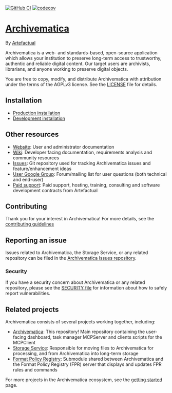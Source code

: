 [![GitHub CI](https://github.com/artefactual/archivematica/actions/workflows/test.yml/badge.svg)](https://github.com/artefactual/archivematica/actions/workflows/test.yml)
[![codecov](https://codecov.io/gh/artefactual/archivematica/branch/qa/1.x/graph/badge.svg?token=tKlfjhmrlC)](https://codecov.io/gh/artefactual/archivematica)

# [Archivematica](https://www.archivematica.org/)

By [Artefactual](https://www.artefactual.com/)

Archivematica is a web- and standards-based, open-source application which allows your institution to preserve long-term access to trustworthy, authentic and reliable digital content.
Our target users are archivists, librarians, and anyone working to preserve digital objects.

You are free to copy, modify, and distribute Archivematica with attribution under the terms of the AGPLv3 license.
See the [LICENSE](LICENSE) file for details.


## Installation

* [Production installation](https://www.archivematica.org/docs/latest/admin-manual/installation-setup/installation/installation/)
* [Development installation](https://wiki.archivematica.org/Getting_started#Installation)


## Other resources

* [Website](https://www.archivematica.org/): User and administrator documentation
* [Wiki](https://www.archivematica.org/wiki/Development): Developer facing documentation, requirements analysis and community resources
* [Issues](https://github.com/archivematica/Issues): Git repository used for tracking Archivematica issues and feature/enhancement ideas
* [User Google Group](https://groups.google.com/forum/#!forum/archivematica): Forum/mailing list for user questions (both technical and end-user)
* [Paid support](https://www.artefactual.com/services/): Paid support, hosting, training, consulting and software development contracts from Artefactual


## Contributing

Thank you for your interest in Archivematica!
For more details, see the [contributing guidelines](CONTRIBUTING.md)


## Reporting an issue

Issues related to Archivematica, the Storage Service, or any related repository can be filed in the [Archivematica Issues repository](https://github.com/archivematica/Issues/issues).


### Security

If you have a security concern about Archivematica or any related repository, please see the [SECURITY file](SECURITY.md) for information about how to safely report vulnerabilities.


## Related projects

Archivematica consists of several projects working together, including:

* [Archivematica](https://github.com/artefactual/archivematica): This repository! Main repository containing the user-facing dashboard, task manager MCPServer and clients scripts for the MCPClient
* [Storage Service](https://github.com/artefactual/archivematica-storage-service): Responsible for moving files to Archivematica for processing, and from Archivematica into long-term storage
* [Format Policy Registry](https://github.com/artefactual/archivematica/tree/qa/1.x/src/dashboard/src/fpr): Submodule shared between Archivematica and the Format Policy Registry (FPR) server that displays and updates FPR rules and commands

For more projects in the Archivematica ecosystem, see the [getting started](https://wiki.archivematica.org/Getting_started#Projects) page.
